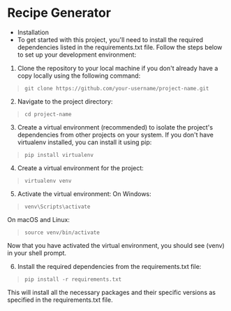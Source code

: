 # Recipe Generator

- Installation
- To get started with this project, you'll need to install the required dependencies listed in the requirements.txt
  file. Follow the steps below to set up your development environment:


1. Clone the repository to your local machine if you don't already have a copy locally using the following command:

> ```git clone https://github.com/your-username/project-name.git```

2. Navigate to the project directory:

> ```cd project-name```

3. Create a virtual environment (recommended) to isolate the project's dependencies from other projects on your system.
   If you don't have virtualenv installed, you can install it using pip:

> ```pip install virtualenv```

4. Create a virtual environment for the project:

> ```virtualenv venv```

5. Activate the virtual environment:
   On Windows:

> ```venv\Scripts\activate```

On macOS and Linux:

> ```source venv/bin/activate```

Now that you have activated the virtual environment, you should see (venv) in your shell prompt.

6. Install the required dependencies from the requirements.txt file:

> ```pip install -r requirements.txt```

This will install all the necessary packages and their specific versions as specified in the requirements.txt file.